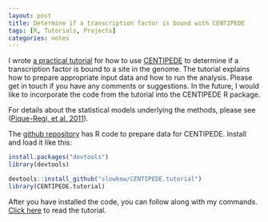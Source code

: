 ```yaml
---
layout: post
title: Determine if a transcription factor is bound with CENTIPEDE
tags: [R, Tutorials, Projects]
categories: notes
---
```


I wrote [a practical tutorial][1] for how to use [CENTIPEDE] to determine if
a transcription factor is bound to a site in the genome. The tutorial explains
how to prepare appropriate input data and how to run the analysis. Please get
in touch if you have any comments or suggestions. In the future, I would like
to incorporate the code from the tutorial into the CENTIPEDE R package.

<!-- more -->

For details about the statistical models underlying the methods, please see
([Pique-Regi, et al. 2011][2]).

The [github repository][1] has R code to prepare data for CENTIPEDE. Install
and load it like this:

```r
install.packages("devtools")
library(devtools)

devtools::install_github("slowkow/CENTIPEDE.tutorial")
library(CENTIPEDE.tutorial)
```

After you have installed the code, you can follow along with my commands.
[Click here][pdf] to read the tutorial.

[1]: https://github.com/slowkow/CENTIPEDE.tutorial
[pdf]: https://github.com/slowkow/CENTIPEDE.tutorial/raw/master/vignettes/centipede-tutorial.pdf
[2]: http://genome.cshlp.org/content/21/3/447
[CENTIPEDE]: http://centipede.uchicago.edu/

